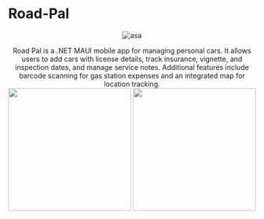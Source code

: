 # Road-Pal
<div align="center">

![asa](https://github.com/user-attachments/assets/adb4a1f5-7050-471d-ad0e-00a7dcd5081c)

</div>

<div align="center">
Road Pal is a .NET MAUI mobile app for managing personal cars. It
allows users to add cars with license details, track insurance, vignette,
and inspection dates, and manage service notes. Additional features
include barcode scanning for gas station expenses and an integrated
map for location tracking.
</div>

<div align="center"> <img src="https://github.com/user-attachments/assets/fac34155-90d9-4d97-993f-0d1d27397ba0" width="250"/> <img src="https://github.com/user-attachments/assets/2f046595-100d-4385-84ba-781ca360e87d" width="250"/> </div>

